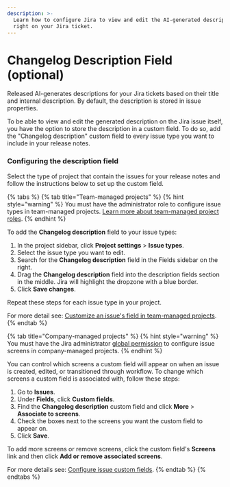 ```yaml
---
description: >-
  Learn how to configure Jira to view and edit the AI-generated descriptions
  right on your Jira ticket.
---
```


# Changelog Description Field (optional)

Released AI-generates descriptions for your Jira tickets based on their title and internal description. By default, the description is stored in issue properties.

To be able to view and edit the generated description on the Jira issue itself, you have the option to store the description in a custom field. To do so, add the "Changelog description" custom field to every issue type you want to include in your release notes.

### Configuring the description field&#x20;

Select the type of project that contain the issues for your release notes and follow the instructions below to set up the custom field.&#x20;

{% tabs %}
{% tab title="Team-managed projects" %}
{% hint style="warning" %}
You must have the administrator role to configure issue types in team-managed projects. [Learn more about team-managed project roles](https://confluence.atlassian.com/jirasoftwarecloud/manage-how-people-access-your-next-gen-project-982321983.html).
{% endhint %}

To add the **Changelog description** field to your issue types:

1. In the project sidebar, click **Project settings** > **Issue types**.
2. Select the issue type you want to edit.
3. Search for the **Changelog description** field in the Fields sidebar on the right.
4. Drag the **Changelog description** field into the description fields section in the middle. Jira will highlight the dropzone with a blue border.&#x20;
5. Click **Save changes**.

Repeat these steps for each issue type in your project.&#x20;

For more detail see: [Customize an issue's field in team-managed projects](https://support.atlassian.com/jira-software-cloud/docs/customize-an-issues-fields-in-team-managed-projects/).&#x20;
{% endtab %}

{% tab title="Company-managed projects" %}
{% hint style="warning" %}
You must have the Jira administrator [global permission](https://confluence.atlassian.com/adminjiracloud/managing-global-permissions-776636359.html) to configure issue screens in company-managed projects.
{% endhint %}

You can control which screens a custom field will appear on when an issue is created, edited, or transitioned through workflow. To change which screens a custom field is associated with, follow these steps:

1. Go to **Issues**.
2. Under **Fields**, click **Custom fields**.
3. Find the **Changelog description** custom field and click **More** > **Associate to screens**.
4. Check the boxes next to the screens you want the custom field to appear on.
5. Click **Save**.

To add more screens or remove screens, click the custom field's **Screens** link and then click **Add or remove associated screens**.

For more details see: [Configure issue custom fields](https://support.atlassian.com/jira-cloud-administration/docs/configure-issue-custom-fields/).
{% endtab %}
{% endtabs %}

